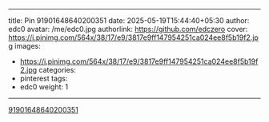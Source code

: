 
---
title: Pin 91901648640200351
date: 2025-05-19T15:44:40+05:30
author: edc0
avatar: /me/edc0.jpg
authorlink: https://github.com/edczero
cover: https://i.pinimg.com/564x/38/17/e9/3817e9ff147954251ca024ee8f5b19f2.jpg
images:
   - https://i.pinimg.com/564x/38/17/e9/3817e9ff147954251ca024ee8f5b19f2.jpg
categories:
  - pinterest
tags:
  - edc0
weight: 1
---

<!--more-->

[91901648640200351](https://in.pinterest.com/pin/91901648640200351/)

	